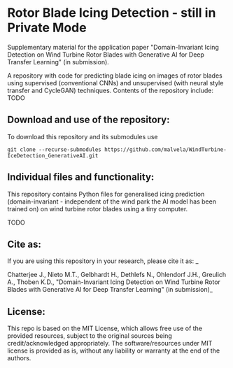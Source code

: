 # Rotor Blade Icing Detection - still in Private Mode
Supplementary material for the application paper "Domain-Invariant Icing Detection on Wind Turbine Rotor Blades with Generative AI for Deep Transfer Learning" (in submission).


A repository with code for predicting blade icing on images of rotor blades using supervised (conventional CNNs) and unsupervised (with neural style transfer and CycleGAN) techniques.
Contents of the repository include:
TODO

## Download and use of the repository:
To download this repository and its submodules use

    git clone --recurse-submodules https://github.com/malvela/WindTurbine-IceDetection_GenerativeAI.git

## Individual files and functionality:
This repository contains Python files for generalised icing prediction (domain-invariant - independent of the wind park the AI model has been trained on) on wind turbine rotor blades using a tiny computer.

TODO

## Cite as:

If you are using this repository in your research, please cite it as:
_

Chatterjee J., Nieto M.T., Gelbhardt H., Dethlefs N., Ohlendorf J.H., Greulich A., Thoben K.D., "Domain-Invariant Icing Detection on Wind Turbine Rotor Blades with Generative AI for Deep Transfer Learning" (in submission)_
## License:

This repo is based on the MIT License, which allows free use of the provided resources, subject to the original sources being credit/acknowledged appropriately. The software/resources under MIT license is provided as is, without any liability or warranty at the end of the authors.
